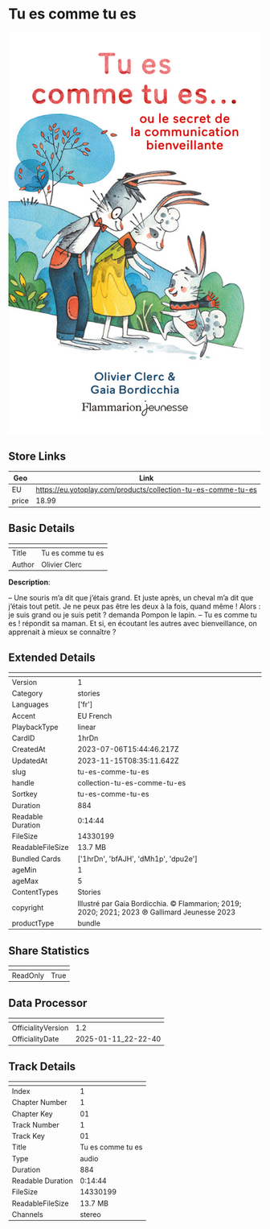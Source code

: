 # Tu es comme tu es

![card_[1hrDn].png](../../img/cards/card_[1hrDn].png)

## Store Links

| Geo | Link |
| - | - |
| EU | https://eu.yotoplay.com/products/collection-tu-es-comme-tu-es |
| price | 18.99 |


## Basic Details

| <!-- --> | <!-- --> |
| - | - |
| Title | Tu es comme tu es |
| Author | Olivier Clerc |

**Description**:

 – Une souris m’a dit que j’étais grand. Et juste après, un cheval m’a dit que j’étais tout petit. Je ne peux pas être les deux à la fois, quand même ! Alors : je suis grand ou je suis petit ? demanda Pompon le lapin. – Tu es comme tu es ! répondit sa maman. Et si, en écoutant les autres avec bienveillance, on apprenait à mieux se connaître ?


## Extended Details

| <!-- --> | <!-- --> |
| - | - |
| Version | 1 |
| Category | stories |
| Languages | ['fr'] |
| Accent | EU French |
| PlaybackType | linear |
| CardID | 1hrDn |
| CreatedAt | 2023-07-06T15:44:46.217Z |
| UpdatedAt | 2023-11-15T08:35:11.642Z |
| slug | tu-es-comme-tu-es |
| handle | collection-tu-es-comme-tu-es |
| Sortkey | tu-es-comme-tu-es |
| Duration | 884 |
| Readable Duration | 0:14:44 |
| FileSize | 14330199 |
| ReadableFileSize | 13.7 MB |
| Bundled Cards | ['1hrDn', 'bfAJH', 'dMh1p', 'dpu2e'] |
| ageMin | 1 |
| ageMax | 5 |
| ContentTypes | Stories |
| copyright | Illustré par Gaia Bordicchia. © Flammarion; 2019; 2020; 2021; 2023 ℗ Gallimard Jeunesse 2023 |
| productType | bundle |


## Share Statistics

| <!-- --> | <!-- --> |
| - | - |
| ReadOnly | True |


## Data Processor

| <!-- --> | <!-- --> |
| - | - |
| OfficialityVersion | 1.2
| OfficialityDate | 2025-01-11_22-22-40


## Track Details

| <!-- --> | <!-- --> |
| - | - |
| Index | 1 |
| Chapter Number | 1 |
| Chapter Key | 01 |
| Track Number | 1 |
| Track Key | 01 |
| Title | Tu es comme tu es |
| Type | audio |
| Duration | 884 |
| Readable Duration | 0:14:44 |
| FileSize | 14330199 |
| ReadableFileSize | 13.7 MB |
| Channels | stereo |

